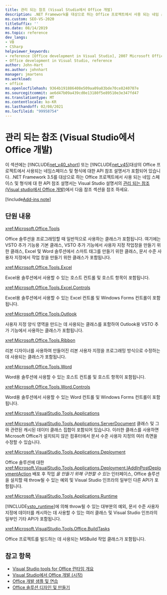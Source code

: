 ```yaml
---
title: 관리 되는 참조 (Visual Studio에서 Office 개발)
description: .NET Framework를 대상으로 하는 Office 프로젝트에서 사용 되는 네임 스페이스 및 형식에 대 한 API 참조 설명서에 대해 알아봅니다.
ms.custom: SEO-VS-2020
titleSuffix: ''
ms.date: 08/14/2019
ms.topic: reference
dev_langs:
- VB
- CSharp
helpviewer_keywords:
- reference [Office development in Visual Studio], 2007 Microsoft Office system
- Office development in Visual Studio, reference
author: John-Hart
ms.author: johnhart
manager: jmartens
ms.workload:
- office
ms.openlocfilehash: 9364b191886408e509aa09a83bde70ce8240707e
ms.sourcegitcommit: ae6d47b09a439cd0e13180f5e89510e3e347fd47
ms.translationtype: MT
ms.contentlocale: ko-KR
ms.lasthandoff: 02/08/2021
ms.locfileid: "99958754"
---
```

# <a name="managed-reference-office-development-in-visual-studio"></a>관리 되는 참조 (Visual Studio에서 Office 개발)
  이 섹션에는 [!INCLUDE[net_v40_short](../sharepoint/includes/net-v40-short-md.md)] 또는 [!INCLUDE[net_v45](includes/net-v45-md.md)]대상의 Office 프로젝트에서 사용되는 네임스페이스 및 형식에 대한 API 참조 설명서가 포함되어 있습니다. .NET Framework 3.5를 대상으로 하는 Office 프로젝트에서 사용 되는 네임 스페이스 및 형식에 대 한 API 참조 설명서는 Visual Studio 설명서의 [관리 되는 참조 (Visual studio에서 Office 개발)](managed-reference-office-development-in-visual-studio.md)에서 다음 참조 섹션을 참조 하세요.

[!include[Add-ins note](includes/addinsnote.md)]

## <a name="in-this-section"></a>단원 내용
 <xref:Microsoft.Office.Tools>

 Office 솔루션을 프로그래밍할 때 일반적으로 사용하는 클래스가 포함됩니다. 여기에는 VSTO 추가 기능용 기본 클래스, VSTO 추가 기능에서 사용자 지정 작업창을 만들기 위한 클래스, Excel 및 Word 솔루션에서 스마트 태그를 만들기 위한 클래스, 문서 수준 사용자 지정에서 작업 창을 만들기 위한 클래스가 포함됩니다.

 <xref:Microsoft.Office.Tools.Excel>

 Excel용 솔루션에서 사용할 수 있는 호스트 컨트롤 및 호스트 항목이 포함됩니다.

 <xref:Microsoft.Office.Tools.Excel.Controls>

 Excel용 솔루션에서 사용할 수 있는 Excel 컨트롤 및 Windows Forms 컨트롤이 포함됩니다.

 <xref:Microsoft.Office.Tools.Outlook>

 사용자 지정 양식 영역을 만드는 데 사용되는 클래스를 포함하여 Outlook용 VSTO 추가 기능에서 사용하는 클래스가 포함됩니다.

 <xref:Microsoft.Office.Tools.Ribbon>

 리본 디자이너를 사용하여 만들어진 리본 사용자 지정을 프로그래밍 방식으로 수정하는 데 사용되는 클래스가 포함됩니다.

 <xref:Microsoft.Office.Tools.Word>

 Word용 솔루션에 사용할 수 있는 호스트 컨트롤 및 호스트 항목이 포함됩니다.

 <xref:Microsoft.Office.Tools.Word.Controls>

 Word용 솔루션에서 사용할 수 있는 Word 컨트롤 및 Windows Forms 컨트롤이 포함됩니다.

 <xref:Microsoft.VisualStudio.Tools.Applications>

 <xref:Microsoft.VisualStudio.Tools.Applications.ServerDocument> 클래스 및 그와 관련된 캐시된 데이터 클래스 집합이 포함되어 있습니다. 이러한 클래스를 사용하면 Microsoft Office가 설치되지 않은 컴퓨터에서 문서 수준 사용자 지정의 여러 측면을 수정할 수 있습니다.

 <xref:Microsoft.VisualStudio.Tools.Applications.Deployment>

 Office 솔루션에 대한 <xref:Microsoft.VisualStudio.Tools.Applications.Deployment.IAddInPostDeploymentAction> 배포 후 작업 *을 만들기 위해 구현할 수 있는* 인터페이스, Office 솔루션을 설치할 때 throw될 수 있는 예외 및 Visual Studio 인프라의 일부인 다른 API가 포함됩니다.

 <xref:Microsoft.VisualStudio.Tools.Applications.Runtime>

 [!INCLUDE[vsto_runtime](includes/vsto-runtime-md.md)]에 의해 throw될 수 있는 대부분의 예외, 문서 수준 사용자 지정에 데이터를 캐시하는 데 사용할 수 있는 여러 클래스 및 Visual Studio 인프라의 일부인 기타 API가 포함됩니다.

 <xref:Microsoft.VisualStudio.Tools.Office.BuildTasks>

 Office 프로젝트를 빌드하는 데 사용되는 MSBuild 작업 클래스가 포함됩니다.

## <a name="see-also"></a>참고 항목
- [Visual Studio tools for Office 런타임 개요](visual-studio-tools-for-office-runtime-overview.md)
- [Visual Studio에서 Office 개발 &#40;시작&#41;](getting-started-office-development-in-visual-studio.md)
- [Office 개발 샘플 및 연습](office-development-samples-and-walkthroughs.md)
- [Office 솔루션 디자인 및 만들기](designing-and-creating-office-solutions.md)

